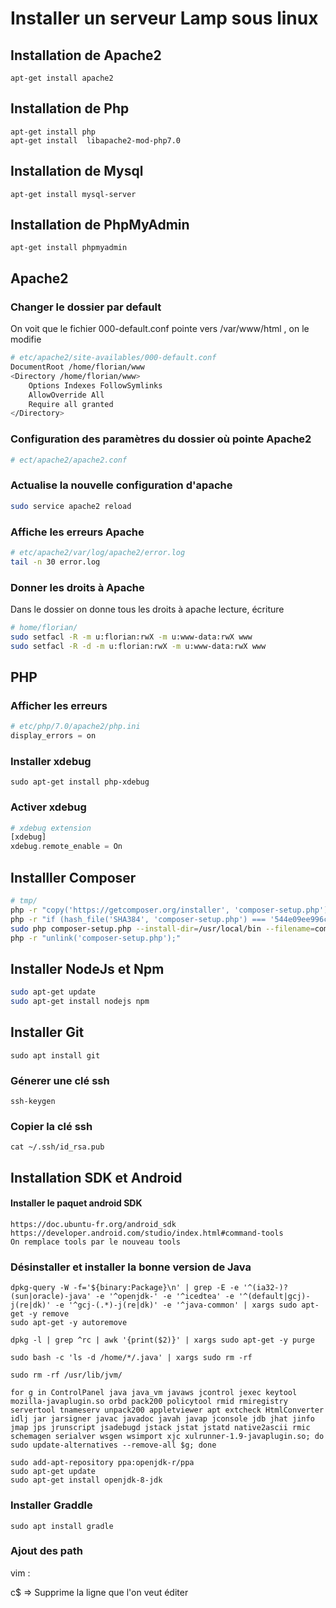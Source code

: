 # Installer un serveur Lamp sous linux 

## Installation de Apache2

```
apt-get install apache2
```

## Installation de Php

```
apt-get install php
apt-get install  libapache2-mod-php7.0
```

## Installation de Mysql

```
apt-get install mysql-server
```

## Installation de PhpMyAdmin

```
apt-get install phpmyadmin
```



## Apache2

### Changer le dossier par default

On voit que le fichier 000-default.conf pointe vers /var/www/html , on le modifie

```bash
# etc/apache2/site-availables/000-default.conf
DocumentRoot /home/florian/www
<Directory /home/florian/www>
	Options Indexes FollowSymlinks
	AllowOverride All
	Require all granted
</Directory>
```

### Configuration des paramètres du dossier où pointe Apache2

```bash
# ect/apache2/apache2.conf
```

### Actualise la nouvelle configuration d'apache

```bash
sudo service apache2 reload
```

### Affiche les erreurs Apache

```bash
# etc/apache2/var/log/apache2/error.log
tail -n 30 error.log  
```

### Donner les droits à Apache

Dans le dossier  on donne tous les droits à apache lecture, écriture

```bash
# home/florian/
sudo setfacl -R -m u:florian:rwX -m u:www-data:rwX www
sudo setfacl -R -d -m u:florian:rwX -m u:www-data:rwX www 
```

## PHP

### Afficher les erreurs 

```php
# etc/php/7.0/apache2/php.ini
display_errors = on
```

### Installer xdebug

```
sudo apt-get install php-xdebug
```

### Activer xdebug 

```php
# xdebug extension
[xdebug]
xdebug.remote_enable = On
```

## Installler Composer

```bash
# tmp/
php -r "copy('https://getcomposer.org/installer', 'composer-setup.php');"
php -r "if (hash_file('SHA384', 'composer-setup.php') === '544e09ee996cdf60ece3804abc52599c22b1f40f4323403c44d44fdfdd586475ca9813a858088ffbc1f233e9b180f061') { echo 'Installer verified'; } else { echo 'Installer corrupt'; unlink('composer-setup.php'); } echo PHP_EOL;"
sudo php composer-setup.php --install-dir=/usr/local/bin --filename=composer
php -r "unlink('composer-setup.php');"
```

## Installer NodeJs et Npm

```bash
sudo apt-get update
sudo apt-get install nodejs npm
```

## Installer Git

```
sudo apt install git
```

### Génerer une clé ssh

```
ssh-keygen
```

### Copier la clé ssh

```
cat ~/.ssh/id_rsa.pub
```



## Installation SDK et Android 

#### Installer le paquet android SDK

```
https://doc.ubuntu-fr.org/android_sdk
https://developer.android.com/studio/index.html#command-tools
On remplace tools par le nouveau tools
```

### Désinstaller et installer la bonne version de Java 

```
dpkg-query -W -f='${binary:Package}\n' | grep -E -e '^(ia32-)?(sun|oracle)-java' -e '^openjdk-' -e '^icedtea' -e '^(default|gcj)-j(re|dk)' -e '^gcj-(.*)-j(re|dk)' -e '^java-common' | xargs sudo apt-get -y remove
sudo apt-get -y autoremove

dpkg -l | grep ^rc | awk '{print($2)}' | xargs sudo apt-get -y purge

sudo bash -c 'ls -d /home/*/.java' | xargs sudo rm -rf

sudo rm -rf /usr/lib/jvm/

for g in ControlPanel java java_vm javaws jcontrol jexec keytool mozilla-javaplugin.so orbd pack200 policytool rmid rmiregistry servertool tnameserv unpack200 appletviewer apt extcheck HtmlConverter idlj jar jarsigner javac javadoc javah javap jconsole jdb jhat jinfo jmap jps jrunscript jsadebugd jstack jstat jstatd native2ascii rmic schemagen serialver wsgen wsimport xjc xulrunner-1.9-javaplugin.so; do sudo update-alternatives --remove-all $g; done

sudo add-apt-repository ppa:openjdk-r/ppa  
sudo apt-get update   
sudo apt-get install openjdk-8-jdk  
```

### Installer Graddle 

```
sudo apt install gradle
```

### Ajout des path 

vim : 

c$ => Supprime la ligne que l'on veut éditer